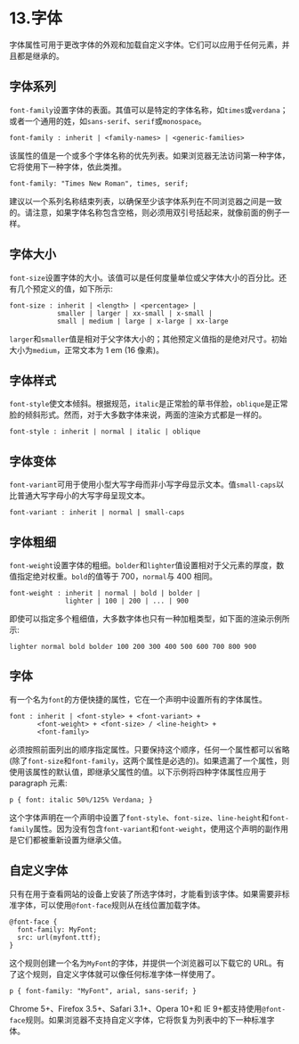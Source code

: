 # 13.字体

字体属性可用于更改字体的外观和加载自定义字体。它们可以应用于任何元素，并且都是继承的。

## 字体系列

`font-family`设置字体的表面。其值可以是特定的字体名称，如`times`或`verdana`；或者一个通用的姓，如`sans-serif`、`serif`或`monospace`。

```
font-family : inherit | <family-names> | <generic-families>

```

该属性的值是一个或多个字体名称的优先列表。如果浏览器无法访问第一种字体，它将使用下一种字体，依此类推。

```
font-family: "Times New Roman", times, serif;

```

建议以一个系列名称结束列表，以确保至少该字体系列在不同浏览器之间是一致的。请注意，如果字体名称包含空格，则必须用双引号括起来，就像前面的例子一样。

## 字体大小

`font-size`设置字体的大小。该值可以是任何度量单位或父字体大小的百分比。还有几个预定义的值，如下所示:

```
font-size : inherit | <length> | <percentage> |
            smaller | larger | xx-small | x-small |
            small | medium | large | x-large | xx-large

```

`larger`和`smaller`值是相对于父字体大小的；其他预定义值指的是绝对尺寸。初始大小为`medium`，正常文本为 1 em (16 像素)。

## 字体样式

`font-style`使文本倾斜。根据规范，`italic`是正常脸的草书伴脸，`oblique`是正常脸的倾斜形式。然而，对于大多数字体来说，两面的渲染方式都是一样的。

```
font-style : inherit | normal | italic | oblique

```

## 字体变体

`font-variant`可用于使用小型大写字母而非小写字母显示文本。值`small-caps`以比普通大写字母小的大写字母呈现文本。

```
font-variant : inherit | normal | small-caps

```

## 字体粗细

`font-weight`设置字体的粗细。`bolder`和`lighter`值设置相对于父元素的厚度，数值指定绝对权重。`bold`的值等于 700，`normal`与 400 相同。

```
font-weight : inherit | normal | bold | bolder |
              lighter | 100 | 200 | ... | 900

```

即使可以指定多个粗细值，大多数字体也只有一种加粗类型，如下面的渲染示例所示:

```
lighter normal bold bolder 100 200 300 400 500 600 700 800 900

```

## 字体

有一个名为`font`的方便快捷的属性，它在一个声明中设置所有的字体属性。

```
font : inherit | <font-style> + <font-variant> +
       <font-weight> + <font-size> / <line-height> +
       <font-family>

```

必须按照前面列出的顺序指定属性。只要保持这个顺序，任何一个属性都可以省略(除了`font-size`和`font-family`，这两个属性是必选的)。如果遗漏了一个属性，则使用该属性的默认值，即继承父属性的值。以下示例将四种字体属性应用于 paragraph 元素:

```
p { font: italic 50%/125% Verdana; }

```

这个字体声明在一个声明中设置了`font-style`、`font-size`、`line-height`和`font-family`属性。因为没有包含`font-variant`和`font-weight`，使用这个声明的副作用是它们都被重新设置为继承父值。

## 自定义字体

只有在用于查看网站的设备上安装了所选字体时，才能看到该字体。如果需要非标准字体，可以使用`@font-face`规则从在线位置加载字体。

```
@font-face {
  font-family: MyFont;
  src: url(myfont.ttf);
}

```

这个规则创建一个名为`MyFont`的字体，并提供一个浏览器可以下载它的 URL。有了这个规则，自定义字体就可以像任何标准字体一样使用了。

```
p { font-family: "MyFont", arial, sans-serif; }

```

Chrome 5+、Firefox 3.5+、Safari 3.1+、Opera 10+和 IE 9+都支持使用`@font-face`规则。如果浏览器不支持自定义字体，它将恢复为列表中的下一种标准字体。